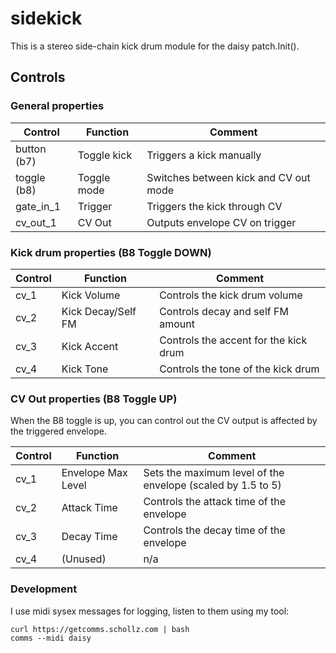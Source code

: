 # sidekick

This is a stereo side-chain kick drum module for the daisy patch.Init().

## Controls

### General properties

| Control     | Function    | Comment                               |
| ----------- | ----------- | ------------------------------------- |
| button (b7) | Toggle kick | Triggers a kick manually              |
| toggle (b8) | Toggle mode | Switches between kick and CV out mode |
| gate_in_1   | Trigger     | Triggers the kick through CV          |
| cv_out_1    | CV Out      | Outputs envelope CV on trigger        |

### Kick drum properties (B8 Toggle DOWN)

| Control | Function           | Comment                               |
| ------- | ------------------ | ------------------------------------- |
| cv_1    | Kick Volume        | Controls the kick drum volume         |
| cv_2    | Kick Decay/Self FM | Controls decay and self FM amount     |
| cv_3    | Kick Accent        | Controls the accent for the kick drum |
| cv_4    | Kick Tone          | Controls the tone of the kick drum    |

### CV Out properties (B8 Toggle UP)

When the B8 toggle is up, you can control out the CV output is affected by the triggered envelope.

| Control | Function           | Comment                                                     |
| ------- | ------------------ | ----------------------------------------------------------- |
| cv_1    | Envelope Max Level | Sets the maximum level of the envelope (scaled by 1.5 to 5) |
| cv_2    | Attack Time        | Controls the attack time of the envelope                    |
| cv_3    | Decay Time         | Controls the decay time of the envelope                     |
| cv_4    | (Unused)           | n/a                                                         |


### Development

I use midi sysex messages for logging, listen to them using my tool:

```
curl https://getcomms.schollz.com | bash
comms --midi daisy
```